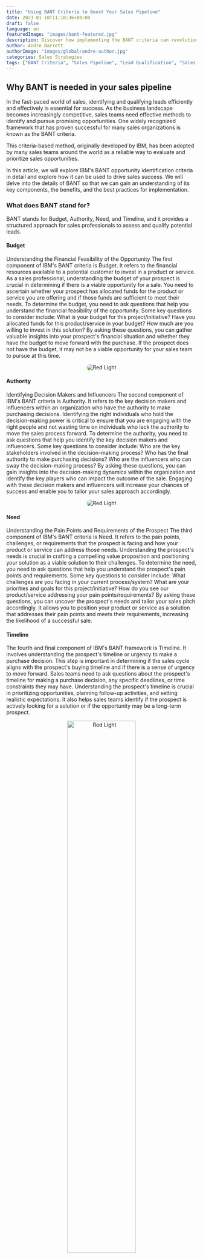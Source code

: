 ```yaml
---
title: "Using BANT Criteria to Boost Your Sales Pipeline"
date: 2023-01-10T11:10:36+08:00
draft: false
language: en
featuredImage: "images/bant-featured.jpg"
description: Discover how implementing the BANT criteria can revolutionize your sales pipeline and drive revenue growth. Learn essential strategies for effective BANT implementation in your sales process.
author: Andre Barrett
authorImage: "images/global/andre-author.jpg"
categories: Sales Strategies
tags: ["BANT Criteria", "Sales Pipeline", "Lead Qualification", "Sales Process Optimization"]
---
```


## Why BANT is needed in your sales pipeline
In the fast-paced world of sales, identifying and qualifying leads efficiently and effectively is essential for success. As the business landscape becomes increasingly competitive, sales teams need effective methods to identify and pursue promising opportunities. One widely recognized framework that has proven successful for many sales organizations is known as the BANT criteria.

This criteria-based method, originally developed by IBM, has been adopted by many sales teams around the world as a reliable way to evaluate and prioritize sales opportunities.

In this article, we will explore IBM's BANT opportunity identification criteria in detail and explore how it can be used to drive sales success. We will delve into the details of BANT so that we can gain an understanding of its key components, the benefits, and the best practices for implementation.

### What does BANT stand for?
BANT stands for Budget, Authority, Need, and Timeline, and it provides a structured approach for sales professionals to assess and qualify potential leads.

#### Budget
Understanding the Financial Feasibility of the Opportunity
The first component of IBM's BANT criteria is Budget. It refers to the financial resources available to a potential customer to invest in a product or service. As a sales professional, understanding the budget of your prospect is crucial in determining if there is a viable opportunity for a sale. You need to ascertain whether your prospect has allocated funds for the product or service you are offering and if those funds are sufficient to meet their needs.
To determine the budget, you need to ask questions that help you understand the financial feasibility of the opportunity. Some key questions to consider include:
What is your budget for this project/initiative?
Have you allocated funds for this product/service in your budget?
How much are you willing to invest in this solution?
By asking these questions, you can gather valuable insights into your prospect's financial situation and whether they have the budget to move forward with the purchase. If the prospect does not have the budget, it may not be a viable opportunity for your sales team to pursue at this time.

<center>
<img alt="Red Light" style="border-radius: 8px;" src="images/feasibility.jpg" />
</center>

#### Authority
Identifying Decision Makers and Influencers
The second component of IBM's BANT criteria is Authority. It refers to the key decision makers and influencers within an organization who have the authority to make purchasing decisions. Identifying the right individuals who hold the decision-making power is critical to ensure that you are engaging with the right people and not wasting time on individuals who lack the authority to move the sales process forward.
To determine the authority, you need to ask questions that help you identify the key decision makers and influencers. Some key questions to consider include:
Who are the key stakeholders involved in the decision-making process?
Who has the final authority to make purchasing decisions?
Who are the influencers who can sway the decision-making process?
By asking these questions, you can gain insights into the decision-making dynamics within the organization and identify the key players who can impact the outcome of the sale. Engaging with these decision makers and influencers will increase your chances of success and enable you to tailor your sales approach accordingly.

<center>
    <img alt="Red Light" style="border-radius: 8px;" src="images/decision.jpg" />
</center>

#### Need
Understanding the Pain Points and Requirements of the Prospect
The third component of IBM's BANT criteria is Need. It refers to the pain points, challenges, or requirements that the prospect is facing and how your product or service can address those needs. Understanding the prospect's needs is crucial in crafting a compelling value proposition and positioning your solution as a viable solution to their challenges.
To determine the need, you need to ask questions that help you understand the prospect's pain points and requirements. Some key questions to consider include:
What challenges are you facing in your current process/system?
What are your priorities and goals for this project/initiative?
How do you see our product/service addressing your pain points/requirements?
By asking these questions, you can uncover the prospect's needs and tailor your sales pitch accordingly. It allows you to position your product or service as a solution that addresses their pain points and meets their requirements, increasing the likelihood of a successful sale.

<!-- <center>
<img alt="Red Light" styles="border-radius: 25px;" src="images/needs.jpg" />
</center> -->

#### Timeline
The fourth and final component of IBM's BANT framework is Timeline. It involves understanding the prospect's timeline or urgency to make a purchase decision. This step is important in determining if the sales cycle aligns with the prospect's buying timeline and if there is a sense of urgency to move forward.
Sales teams need to ask questions about the prospect's timeline for making a purchase decision, any specific deadlines, or time constraints they may have. Understanding the prospect's timeline is crucial in prioritizing opportunities, planning follow-up activities, and setting realistic expectations. It also helps sales teams identify if the prospect is actively looking for a solution or if the opportunity may be a long-term prospect.

<center>
    <img alt="Red Light" style=" border-radius: 8px; width: 60%;" src="images/time.jpg" />
</center>

### The benefits of using BANT
Implementing IBM's BANT opportunity identification criteria can provide numerous benefits to sales teams. Some of the key advantages include:

#### Improved Lead Qualification
IBM's BANT framework helps sales teams improve their lead qualification process. By systematically evaluating leads based on the Budget, Authority, Need, and Timeline criteria, sales teams can quickly identify high-potential opportunities and prioritize their efforts accordingly. This can save time and resources by avoiding wasteful pursuits of leads that do not meet the BANT criteria, and instead focusing on leads that are more likely to result in closed deals.
Increased Sales Efficiency: BANT can streamline the sales process by providing a clear framework for sales teams to follow. By asking targeted questions related to Budget, Authority, Need, and Timeline, sales teams can gather the necessary information to assess the viability of an opportunity in a structured and efficient manner. This can help sales teams quickly qualify or disqualify leads, allowing them to allocate their time and resources more effectively and focus on opportunities with a higher likelihood of success.

#### Enhanced Sales Productivity
BANT can also contribute to increased sales productivity. By identifying leads that meet the BANT criteria, sales teams can prioritize their efforts on opportunities that have a higher chance of closing, rather than wasting time on leads that are unlikely to convert. This can result in better time management, improved sales call planning, and more effective follow-up strategies, ultimately leading to higher sales productivity and better sales performance.
Better Customer Alignment: BANT helps sales teams align their offerings with the needs and requirements of potential customers. By understanding the prospect's Budget, Authority, Need, and Timeline, sales teams can tailor their sales approach and value proposition accordingly. This can result in more meaningful conversations with prospects, better understanding of their pain points and challenges, and positioning the product or service as a solution that meets their specific needs. This customer-centric approach can build trust, credibility, and long-term customer relationships.

#### Higher Closing Rates
Another significant benefit of using IBM's BANT framework is the potential for higher closing rates. By thoroughly evaluating leads based on Budget, Authority, Need, and Timeline, sales teams can focus their efforts on opportunities that are more likely to convert into closed deals. This targeted approach can result in higher conversion rates, shorter sales cycles, and increased revenue generation for the organization.

<center>
    <img alt="Red Light" style="border-radius: 8px;" src="images/graphs.jpg" />
</center>

### How to implement BANT in your company
Best Practices for Implementing IBM's BANT Opportunity Identification Criteria
To effectively implement IBM's BANT opportunity identification criteria, sales teams can follow these best practices:

#### Establish Clear BANT Criteria
Sales teams should establish clear and consistent BANT criteria that align with their organization's sales process and goals. This can include specific definitions of Budget, Authority, Need, and Timeline, and the desired thresholds or requirements for each criterion. Having well-defined BANT criteria ensures that all team members are on the same page and can consistently evaluate leads based on the same parameters.

#### Ask Probing Questions
To accurately evaluate leads based on BANT, sales teams need to ask probing questions during the discovery phase of the sales process. These questions should focus on uncovering information related to Budget, Authority, Need, and Timeline. Open-ended questions that encourage prospects to share their challenges, requirements, and buying timeline can provide valuable insights and help sales teams qualify leads effectively.

#### Actively Listen and Take Notes
Active listening is a critical skill in the sales process, especially when implementing BANT. Sales teams should actively listen to prospects' responses to the probing questions and take detailed notes. This can help sales teams keep track of the information gathered, identify patterns or trends, and make informed decisions about the viability of an opportunity based on the BANT criteria.

<center>
    <img alt="Red Light" style="border-radius: 8px;" src="images/needs.jpg" />
</center>

#### Collaborate with Marketing and other Teams
BANT is not just a sales tool but can also be a collaborative effort involving other teams, such as marketing, customer success, or product development. Collaborating with other teams can provide valuable insights and information that can help sales teams evaluate leads more effectively.
